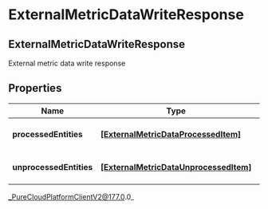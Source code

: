 # ExternalMetricDataWriteResponse

## ExternalMetricDataWriteResponse
External metric data write response

## Properties

|Name | Type | Description | Notes|
|------------ | ------------- | ------------- | -------------|
| **processedEntities** | [**[ExternalMetricDataProcessedItem]**]([ExternalMetricDataProcessedItem]) | The list of processed entities | [optional] |
| **unprocessedEntities** | [**[ExternalMetricDataUnprocessedItem]**]([ExternalMetricDataUnprocessedItem]) | The list of unprocessed entities | [optional] |



_PureCloudPlatformClientV2@177.0.0_
